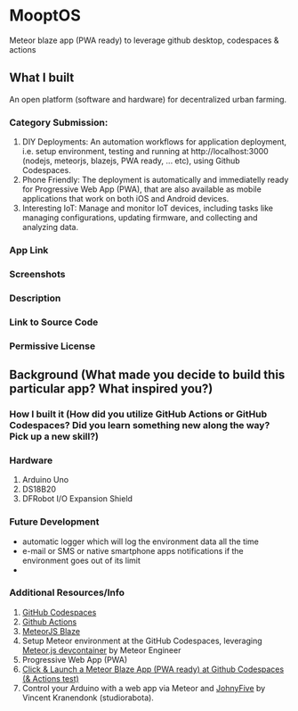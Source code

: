 # MooptOS

Meteor blaze app (PWA ready) to leverage github desktop, codespaces & actions

## What I built
An open platform (software and hardware) for decentralized urban farming.  

### Category Submission:
1. DIY Deployments: An automation workflows for application deployment, i.e. setup environment, testing and running at http://localhost:3000 (nodejs, meteorjs, blazejs, PWA ready, ... etc), using Github Codespaces.
2. Phone Friendly: The deployment is automatically and immediatelly ready for Progressive Web App (PWA), that are also available as mobile applications that work on both iOS and Android devices. 
3. Interesting IoT: Manage and monitor IoT devices, including tasks like managing configurations, updating firmware, and collecting and analyzing data.

### App Link

### Screenshots

### Description

### Link to Source Code

### Permissive License

## Background (What made you decide to build this particular app? What inspired you?)

### How I built it (How did you utilize GitHub Actions or GitHub Codespaces? Did you learn something new along the way? Pick up a new skill?)

### Hardware

1. Arduino Uno
2. DS18B20
3. DFRobot I/O Expansion Shield

### Future Development

- automatic logger which will log the environment data all the time
- e-mail or SMS or native smartphone apps notifications if the environment goes out of its limit
- 

### Additional Resources/Info

1. [GitHub Codespaces](https://github.com/features/codespaces/)
2. [Github Actions](https://github.com/actions/starter-workflows)
3. [MeteorJS Blaze](https://blaze-tutorial.meteor.com/)
4. Setup Meteor environment at the GitHub Codespaces, leveraging [Meteor.js devcontainer](https://github.com/meteorengineer/meteor-dev-container) by Meteor Engineer
5. Progressive Web App (PWA)
6. [Click & Launch a Meteor Blaze App (PWA ready) at Github Codespaces (& Actions test)](https://dev.to/kafechew/click-launch-a-meteor-blaze-app-environment-at-github-codespaces-actions-test-4ek7)
7. Control your Arduino with a web app via Meteor and [JohnyFive](https://github.com/studiorabota/meteor-johnny-five-tutorial) by Vincent Kranendonk (studiorabota). 